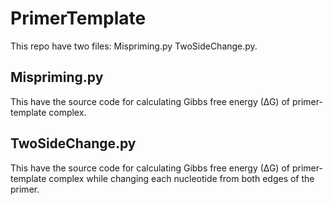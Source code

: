 # PrimerTemplate 

This repo have two files: 
  Mispriming.py 
  TwoSideChange.py. 

## Mispriming.py
This have the source code for calculating Gibbs free energy (∆G) of primer-template complex.

## TwoSideChange.py
This have the source code for calculating Gibbs free energy (∆G) of primer-template complex while changing each nucleotide from both edges of the primer.
